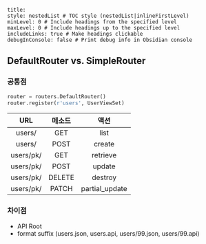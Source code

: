 ```table-of-contents
title: 
style: nestedList # TOC style (nestedList|inlineFirstLevel)
minLevel: 0 # Include headings from the specified level
maxLevel: 0 # Include headings up to the specified level
includeLinks: true # Make headings clickable
debugInConsole: false # Print debug info in Obsidian console
```
## DefaultRouter vs. SimpleRouter
### 공통점
```python
router = routers.DefaultRouter()
router.register(r'users', UserViewSet)
```

|    URL    |  메소드   |       액션       |
| :-------: | :----: | :------------: |
|  users/   |  GET   |      list      |
|  users/   |  POST  |     create     |
| users/pk/ |  GET   |    retrieve    |
| users/pk/ |  POST  |     update     |
| users/pk/ | DELETE |    destroy     |
| users/pk/ | PATCH  | partial_update |
### 차이점
* API Root
* format suffix (users.json, users.api, users/99.json, users/99.api)
 


